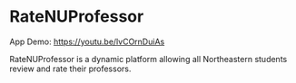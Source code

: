 # RateNUProfessor

App Demo: https://youtu.be/lvCOrnDuiAs

RateNUProfessor is a dynamic platform allowing all Northeastern students review and rate their professors.
